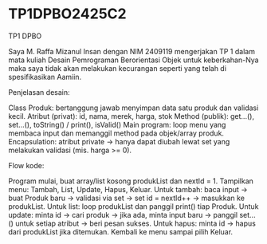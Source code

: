 # TP1DPBO2425C2
TP1 DPBO

Saya M. Raffa Mizanul Insan dengan NIM 2409119
mengerjakan TP 1 dalam mata kuliah Desain Pemrograman Berorientasi Objek
untuk keberkahan-Nya maka saya tidak akan melakukan kecurangan
seperti yang telah di spesifikasikan Aamiin.

Penjelasan desain:

Class Produk: bertanggung jawab menyimpan data satu produk dan validasi kecil.
Atribut (privat): id, nama, merek, harga, stok
Method (publik): get...(), set...(), toString() / print(), isValid()
Main program: loop menu yang membaca input dan memanggil method pada objek/array produk.
Encapsulation: atribut private -> hanya dapat diubah lewat set yang melakukan validasi (mis. harga >= 0).

Flow kode:

Program mulai, buat array/list kosong produkList dan nextId = 1.
Tampilkan menu: Tambah, List, Update, Hapus, Keluar.
Untuk tambah: baca input -> buat Produk baru -> validasi via set -> set id = nextId++ -> masukkan ke produkList.
Untuk list: loop produkList dan panggil print() tiap Produk.
Untuk update: minta id -> cari produk → jika ada, minta input baru -> panggil set...() untuk setiap atribut -> beri pesan sukses.
Untuk hapus: minta id -> hapus dari produkList jika ditemukan.
Kembali ke menu sampai pilih Keluar.
